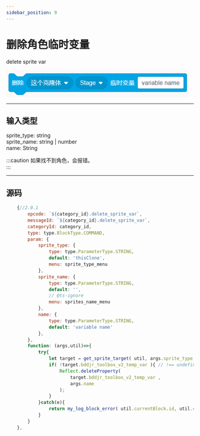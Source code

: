```yaml
---
sidebar_position: 9
---
```

# 删除角色临时变量

delete sprite var

![img](img\delete_sprite_var\image.png)  


***
## 输入类型
sprite_type: string  
sprite_name: string | number  
name: String  

:::caution
如果找不到角色，会报错。  
:::


***
## 源码
```js title="/categorys/temp_var.js"
    {//2.0.1
        opcode: `${category_id}.delete_sprite_var`,
        messageId: `${category_id}.delete_sprite_var`,
        categoryId: category_id,
        type: type.BlockType.COMMAND,
        param: {
            sprite_type: {
                type: type.ParameterType.STRING,
                default: 'thisClone',
                menu: sprite_type_menu
            },
            sprite_name: {
                type: type.ParameterType.STRING,
                default: '',
                // @ts-ignore
                menu: sprites_name_menu
            },
            name: {
                type: type.ParameterType.STRING,
                default: 'variable name'
            },
        },
        function: (args,util)=>{
            try{
                let target = get_sprite_target( util, args.sprite_type, args.sprite_name );
                if( !target.bddjr_toolbox_v2_temp_var ){ // !== undefined
                    Reflect.deleteProperty(
                        target.bddjr_toolbox_v2_temp_var ,
                        args.name
                    );
                }
            }catch(e){
                return my_log_block_error( util.currentBlock.id, util.currentBlock.opcode, e )
            }
        }
    },
```

